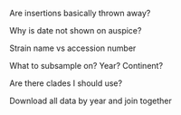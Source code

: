 Are insertions basically thrown away?

Why is date not shown on auspice?

Strain name vs accession number

What to subsample on? Year? Continent?

Are there clades I should use?

Download all data by year and join together


